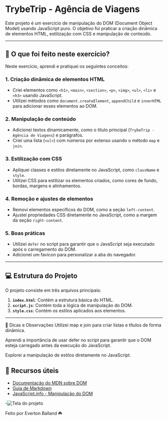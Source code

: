 # TrybeTrip - Agência de Viagens

Este projeto é um exercício de manipulação do DOM (Document Object Model) usando JavaScript puro. O objetivo foi praticar a criação dinâmica de elementos HTML, estilização com CSS e manipulação de conteúdo.

---

## 🚀 O que foi feito neste exercício?

Neste exercício, aprendi e pratiquei os seguintes conceitos:

### 1. **Criação dinâmica de elementos HTML**
   - Criei elementos como `<h1>`, `<main>`, `<section>`, `<p>`, `<img>`, `<ul>`, `<li>` e `<h3>` usando JavaScript.
   - Utilizei métodos como `document.createElement`, `appendChild` e `innerHTML` para adicionar esses elementos ao DOM.

### 2. **Manipulação de conteúdo**
   - Adicionei textos dinamicamente, como o título principal (`TrybeTrip - Agência de Viagens`) e parágrafos.
   - Criei uma lista (`<ul>`) com números por extenso usando o método `map` e `join`.

### 3. **Estilização com CSS**
   - Apliquei classes e estilos diretamente no JavaScript, como `className` e `style`.
   - Utilizei CSS para estilizar os elementos criados, como cores de fundo, bordas, margens e alinhamentos.

### 4. **Remoção e ajustes de elementos**
   - Removi elementos específicos do DOM, como a seção `left-content`.
   - Ajustei propriedades CSS diretamente no JavaScript, como a margem da seção `right-content`.

### 5. **Boas práticas**
   - Utilizei `defer` no script para garantir que o JavaScript seja executado após o carregamento do DOM.
   - Adicionei um favicon para personalizar a aba do navegador.

---

## 💻 Estrutura do Projeto

O projeto consiste em três arquivos principais:

1. **`index.html`**: Contém a estrutura básica do HTML.
2. **`script.js`**: Contém toda a lógica de manipulação do DOM.
3. **`style.css`**: Contém os estilos aplicados aos elementos.

---

   📌 Dicas e Observações
Utilizei map e join para criar listas e títulos de forma dinâmica.

Aprendi a importância de usar defer no script para garantir que o DOM esteja carregado antes da execução do JavaScript.

Explorei a manipulação de estilos diretamente no JavaScript.

## 🌟 Recursos úteis

- [Documentação do MDN sobre DOM](https://developer.mozilla.org/pt-BR/docs/Web/API/Document_Object_Model)
- [Guia de Markdown](https://www.markdownguide.org/)
- [JavaScript.info - Manipulação do DOM](https://javascript.info/document)

-![Tela do projeto](tela-projeto.png)

Feito por Everton Balland ☘️
